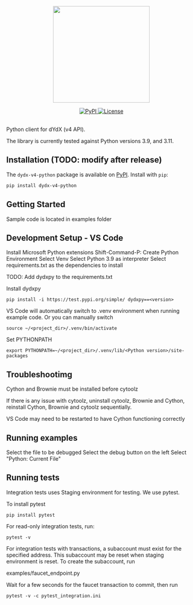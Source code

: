 <p align="center"><img src="https://dydx.exchange/flat.svg" width="256" /></p>

<div align="center">
  <a href='https://pypi.org/project/dydx-v4-python'>
    <img src='https://img.shields.io/pypi/v/dydx-v4-python.svg' alt='PyPI'/>
  </a>
  <a href='https://github.com/dydxprotocol/dydx-v4-python/blob/master/LICENSE'>
    <img src='https://img.shields.io/github/license/dydxprotocol/dydx-v4-python.svg' alt='License' />
  </a>
</div>
<br>

Python client for dYdX (v4 API).

The library is currently tested against Python versions 3.9, and 3.11.

## Installation (TODO: modify after release)

The `dydx-v4-python` package is available on [PyPI](https://pypi.org/project/dydx-v4-python). Install with `pip`:

```bash
pip install dydx-v4-python
```

## Getting Started

Sample code is located in examples folder

## Development Setup - VS Code

Install Microsoft Python extensions
Shift-Command-P: Create Python Environment
Select Venv
Select Python 3.9 as interpreter
Select requirements.txt as the dependencies to install

TODO: Add dydxpy to the requirements.txt

Install dydxpy
```
pip install -i https://test.pypi.org/simple/ dydxpy==<version>
```

VS Code will automatically switch to .venv environment when running example code. Or you can manually switch

```
source ~/<project_dir>/.venv/bin/activate
```

Set PYTHONPATH

```
export PYTHONPATH=~/<project_dir>/.venv/lib/<Python version>/site-packages
```

## Troubleshootimg

Cython and Brownie must be installed before cytoolz

If there is any issue with cytoolz, uninstall cytoolz, Brownie and Cython, reinstall Cython, Brownie and cytoolz sequentially.

VS Code may need to be restarted to have Cython functioning correctly


## Running examples

Select the file to be debugged
Select the debug button on the left
Select "Python: Current File" 

## Running tests

Integration tests uses Staging environment for testing. We use pytest.

To install pytest

```
pip install pytest
```

For read-only integration tests, run:

```
pytest -v
```

For integration tests with transactions, a subaccount must exist for the specified address.
This subaccount may be reset when staging environment is reset. To create the subaccount, run

examples/faucet_endpoint.py

Wait for a few seconds for the faucet transaction to commit, then run

```
pytest -v -c pytest_integration.ini
```
